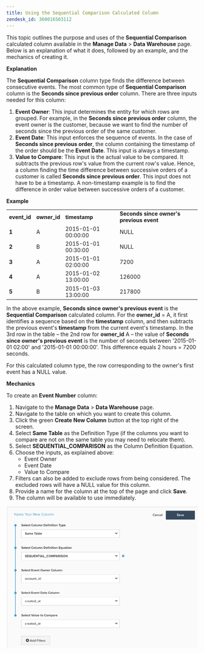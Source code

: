 ```yaml
---
title: Using the Sequential Comparison Calculated Column
zendesk_id: 360016503112
---
```


This topic outlines the purpose and uses of the **Sequential Comparison** calculated column available in the **Manage Data** > **Data Warehouse** page. Below is an explanation of what it does, followed by an example, and the mechanics of creating it.

**Explanation**

The **Sequential Comparison** column type finds the difference between consecutive events. The most common type of **Sequential Comparison** column is the **Seconds since previous order** column. There are three inputs needed for this column:

1. **Event Owner**: This input determines the entity for which rows are grouped. For example, in the **Seconds since previous order** column, the event owner is the customer, because we want to find the number of seconds since the previous order of the same customer.
1. **Event Date**: This input enforces the sequence of events. In the case of **Seconds since previous order**, the column containing the timestamp of the order should be the **Event Date**. This input is always a timestamp.
1. **Value to Compare**: This input is the actual value to be compared. It subtracts the previous row's value from the current row's value. Hence, a column finding the time difference between successive orders of a customer is called **Seconds since previous order**. This input does not have to be a timestamp. A non-timestamp example is to find the difference in order value between successive orders of a customer.

**Example**

|||||
|--- |--- |--- |--- |
|**event_id**|**owner_id**|**timestamp**|**Seconds since owner's previous event**|
|**1**|A|2015-01-01 00:00:00|NULL|
|**2**|B|2015-01-01 00:30:00|NULL|
|**3**|A|2015-01-01 02:00:00|7200|
|**4**|A|2015-01-02 13:00:00|126000|
|**5**|B|2015-01-03 13:00:00|217800|

<!--<table style="width: 693px; height: 283px;">
<tbody>
<tr style="height: 49px;">
<td style="height: 49px; width: 80px;">
<p>**event_id** </p>
</td>
<td style="height: 49px; width: 86px;">
<p>**owner_id** </p>
</td>
<td style="height: 49px; width: 173px;">
<p>**timestamp** </p>
</td>
<td style="height: 49px; width: 341px;">
<p>**Seconds since owner's previous event** </p>
</td>
</tr>
<tr style="height: 49px;">
<td style="height: 49px; width: 80px;">
<p>**1** </p>
</td>
<td style="height: 49px; width: 86px;">
<p>A </p>
</td>
<td style="height: 49px; width: 173px;">
<p>2015-01-01 00:00:00 </p>
</td>
<td style="height: 49px; width: 341px;">
<p>NULL </p>
</td>
</tr>
<tr style="height: 49px;">
<td style="height: 49px; width: 80px;">
<p>**2** </p>
</td>
<td style="height: 49px; width: 86px;">
<p>B </p>
</td>
<td style="height: 49px; width: 173px;">
<p>2015-01-01 00:30:00 </p>
</td>
<td style="height: 49px; width: 341px;">
<p>NULL </p>
</td>
</tr>
<tr style="height: 49px;">
<td style="height: 49px; width: 80px;">
<p>**3** </p>
</td>
<td style="height: 49px; width: 86px;">
<p>A </p>
</td>
<td style="height: 49px; width: 173px;">
<p>2015-01-01 02:00:00 </p>
</td>
<td style="height: 49px; width: 341px;">
<p>7200 </p>
</td>
</tr>
<tr style="height: 49px;">
<td style="height: 49px; width: 80px;">
<p>**4** </p>
</td>
<td style="height: 49px; width: 86px;">
<p>A </p>
</td>
<td style="height: 49px; width: 173px;">
<p>2015-01-02 13:00:00 </p>
</td>
<td style="height: 49px; width: 341px;">
<p>126000 </p>
</td>
</tr>
<tr style="height: 18px;">
<td style="height: 18px; width: 80px;">
<p>**5** </p>
</td>
<td style="height: 18px; width: 86px;">
<p>B </p>
</td>
<td style="height: 18px; width: 173px;">
<p>2015-01-03 13:00:00 </p>
</td>
<td style="height: 18px; width: 341px;">
<p>217800 </p>
</td>
</tr>
</tbody>
</table>-->

 In the above example, **Seconds since owner's previous event** is the **Sequential Comparison** calculated column. For the **owner_id** = A, it first identifies a sequence based on the **timestamp** column, and then subtracts the previous event's **timestamp** from the current event's timestamp. In the 3rd row in the table – the 2nd row for **owner_id** A – the value of **Seconds since owner's previous event** is the number of seconds between '2015-01-01 02:00' and '2015-01-01 00:00:00'. This difference equals 2 hours = 7200 seconds.

For this calculated column type, the row corresponding to the owner's first event has a NULL value.

**Mechanics**

To create an **Event Number** column:

1. Navigate to the **Manage Data** > **Data Warehouse** page.
1. Navigate to the table on which you want to create this column.
1. Click the green **Create New Column** button at the top right of the screen.
1. Select **Same Table** as the Definition Type (if the columns you want to compare are not on the same table you may need to relocate them).
1. Select **SEQUENTIAL_COMPARISON** as the Column Definition Equation.
1. Choose the inputs, as explained above:
   - Event Owner
   - Event Date
   - Value to Compare
1. Filters can also be added to exclude rows from being considered. The excluded rows will have a NULL value for this column.
1. Provide a name for the column at the top of the page and click **Save**.
1. The column will be available to use immediately.

![SEC](../../assets/SEC_new.png)<!--{: width="665" height="492"}-->
